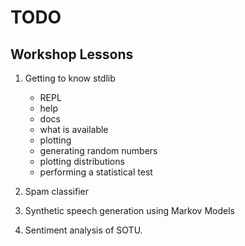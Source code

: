# TODO

## Workshop Lessons

1. Getting to know stdlib

   * REPL
   * help
   * docs
   * what is available
   * plotting
   * generating random numbers
   * plotting distributions
   * performing a statistical test

2. Spam classifier

3. Synthetic speech generation using Markov Models

4. Sentiment analysis of SOTU.
